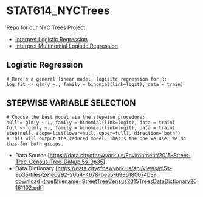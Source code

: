 # STAT614_NYCTrees
Repo for our NYC Trees Project

* [Interpret Logistic Regression](https://stats.idre.ucla.edu/other/mult-pkg/faq/general/faq-how-do-i-interpret-odds-ratios-in-logistic-regression/)
* [Interpret Multinomial Logistic Regression](https://stats.idre.ucla.edu/stata/output/multinomial-logistic-regression-2/)

## Logistic Regression
```{r}
# Here's a general linear model, logisitc regression for R:
log.fit <- glm(y ~., family = binomial(link=logit), data = train)
```

## STEPWISE VARIABLE SELECTION
```{r}
# Choose the best model via the stepwise procedure:
null = glm(y ~ 1, family = binomial(link=logit), data = train)
full <- glm(y ~., family = binomial(link=logit), data = train)
step(null, scope=list(lower=null, upper=full), direction="both")
# This will output the reduced model. That's the one we use. We do this for both groups.
```

* Data Source [https://data.cityofnewyork.us/Environment/2015-Street-Tree-Census-Tree-Data/pi5s-9p35]
* Data Dictionary [https://data.cityofnewyork.us/api/views/pi5s-9p35/files/2e1e0292-20b4-4678-bea5-6936180074b3?download=true&filename=StreetTreeCensus2015TreesDataDictionary20161102.pdf]
